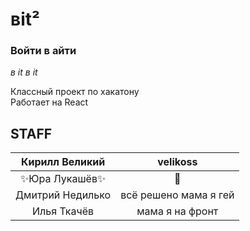 # вit²
### Войти в айти
*в it в it*

Классный проект по хакатону <br/>
Работает на React

## STAFF

|Кирилл Великий|velikoss|
|:----------------:|:---------:|
|✨Юра Лукашёв✨ | 🐶 |
|Дмитрий Недилько |всё решено мама я гей |
|Илья Ткачёв | мама я на фронт |
